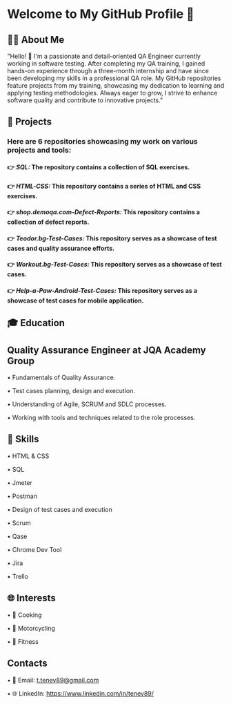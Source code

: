 # Welcome to My GitHub Profile 👋


## 👨‍💻 About Me

"Hello! 👋 I'm a passionate and detail-oriented QA Engineer currently working in software testing. 
After completing my QA training, I gained hands-on experience through a three-month internship and have since been developing my skills in a professional QA role. 
My GitHub repositories feature projects from my training, showcasing my dedication to learning and applying testing methodologies. Always eager to grow, I strive to enhance software quality and contribute to innovative projects."

## 💼 Projects   

### Here are 6 repositories showcasing my work on various projects and tools:

#### 👉 **_SQL:_   The repository contains a collection of SQL exercises.**

#### 👉 **_HTML-CSS:_ This repository contains a series of HTML and CSS exercises.**

#### 👉 **_shop.demoqa.com-Defect-Reports:_ This repository contains a collection of defect reports.**

#### 👉 **_Teodor.bg-Test-Cases:_ This repository serves as a showcase of test cases and quality assurance efforts.**

#### 👉 **_Workout.bg-Test-Cases:_ This repository serves as a showcase of test cases.**

#### 👉 **_Help-a-Paw-Android-Test-Cases:_ This repository serves as a showcase of test cases for mobile application.**

## 🎓 Education

## Quality Assurance Engineer at JQA Academy Group

• Fundamentals of Quality Assurance.

• Test cases planning, design and execution.

• Understanding of Agile, SCRUM and SDLC processes.

• Working with tools and techniques related to the role processes.


## 🚀 Skills

• HTML & CSS

• SQL

• Jmeter

• Postman

• Design of test cases and execution

• Scrum

• Qase

• Chrome Dev Tool

• Jira

• Trello

## 🌐 Interests

• 🍳 Cooking

• 🚴 Motorcycling

• 💪 Fitness

## Contacts

• 📧 Email: t.tenev89@gmail.com

• 🌐 LinkedIn: https://www.linkedin.com/in/tenev89/








